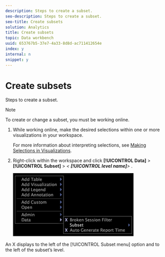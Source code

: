 ```yaml
---
description: Steps to create a subset.
seo-description: Steps to create a subset.
seo-title: Create subsets
solution: Analytics
title: Create subsets
topic: Data workbench
uuid: 653767b5-37e7-4a33-8d8d-ac711412654e
index: y
internal: n
snippet: y
---
```


# Create subsets

Steps to create a subset.

>[!NOTE]
>
>To create or change a subset, you must be working online.

1. While working online, make the desired selections within one or more visualizations in your workspace.

   For more information about interpreting selections, see [Making Selections in Visualizations](../../../data-workbench-client/c-vis/c-sel-vis/c-sel-vis.md#concept_012870EC22C7476E9AFBF3B8B2515746). 

1. Right-click within the workspace and click **[!UICONTROL Data]** > **[!UICONTROL Subset]** > *< **[!UICONTROL level name]**>* 
   .

   ![](assets/mnu_Subset.png)

An X displays to the left of the [!UICONTROL Subset menu] option and to the left of the subset’s level. 
